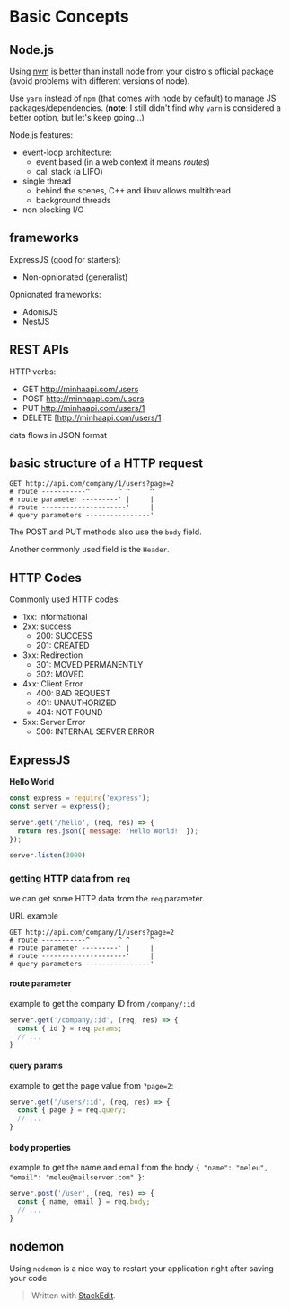 # Basic Concepts

## Node.js

Using [nvm](https://github.com/nvm-sh/nvm) is better than install node from your distro's official package (avoid problems with different versions of node).

Use `yarn` instead of `npm` (that comes with node by default) to manage JS packages/dependencies. (**note**: I still didn't find why `yarn` is considered a better option, but let's keep going...)

Node.js features:

- event-loop architecture:
    - event based (in a web context it means *routes*)
    - call stack (a LIFO)
- single thread
    - behind the scenes, C++ and libuv allows multithread
    - background threads
- non blocking I/O

## frameworks

ExpressJS (good for starters):

- Non-opnionated (generalist)

Opnionated frameworks:

- AdonisJS
- NestJS


## REST APIs

HTTP verbs:

-  GET http://minhaapi.com/users
-  POST http://minhaapi.com/users
-  PUT http://minhaapi.com/users/1
-  DELETE [http://minhaapi.com/users/1

data flows in JSON format

## basic structure of a HTTP request

```
GET http://api.com/company/1/users?page=2
# route -----------^       ^ ^     ^
# route parameter ---------' |     |
# route ---------------------'     |
# query parameters ----------------'
```

The POST and PUT methods also use the `body` field.

Another commonly used field is the `Header`.


## HTTP Codes

Commonly used HTTP codes:

-   1xx: informational
-   2xx: success
    -   200: SUCCESS
    -   201: CREATED
-   3xx: Redirection
    -   301: MOVED PERMANENTLY
    -   302: MOVED
-   4xx: Client Error
    -   400: BAD REQUEST
    -   401: UNAUTHORIZED
    -   404: NOT FOUND
-   5xx: Server Error
    -   500: INTERNAL SERVER ERROR


## ExpressJS

**Hello World**
```js
const express = require('express');
const server = express();

server.get('/hello', (req, res) => {
  return res.json({ message: 'Hello World!' });
});

server.listen(3000)
```

### getting HTTP data from `req`

we can get some HTTP data from the `req` parameter.

URL example
```
GET http://api.com/company/1/users?page=2
# route -----------^       ^ ^     ^
# route parameter ---------' |     |
# route ---------------------'     |
# query parameters ----------------'
```
#### route parameter

example to get the company ID from `/company/:id`
```js
server.get('/company/:id', (req, res) => {
  const { id } = req.params;
  // ...
}
```

#### query params

example to get the page value from `?page=2`:
```js
server.get('/users/:id', (req, res) => {
  const { page } = req.query;
  // ...
}
```

#### body properties

example to get the name and email from the body `{ "name": "meleu", "email": "meleu@mailserver.com" }`:
```js
server.post('/user', (req, res) => {
  const { name, email } = req.body;
  // ...
}
```

## nodemon

Using `nodemon` is a nice way to restart your application right after saving your code





> Written with [StackEdit](https://stackedit.io/).
<!--stackedit_data:
eyJoaXN0b3J5IjpbMzMyODgzOTcsLTExNjk0OTM4MDMsLTQzMD
Q3OTQzM119
-->